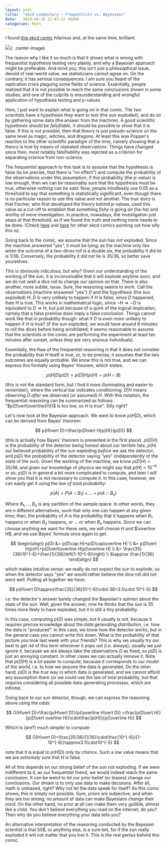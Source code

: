 ```yaml
---
layout: post
title:  "xkcd commentary - Frequentists vs. Bayesians"
date:   2019-08-20 11:41:22 +0200
categories: Math
---
```


I found [this xkcd comic](https://xkcd.com/1132/) hilarious and, at the same
time, brilliant:

<!-- more -->

![](https://imgs.xkcd.com/comics/frequentists_vs_bayesians.png){: .center-image}

The reason why I like it so much is that it shows what is wrong with frequentist
hypothesis testing very plainly, and why a Bayesian approach might be
preferable. And mind you, this isn't just a philosophical issue, devoid of
real-world value, we statisticians cannot agree on. On the contrary, it has
serious consequences: I am sure you heard of the replication crisis plaguing
some fields of science. Essentially, people realized that it is not possible to
reach the same conclusions shown in some studies, and one of the culprits is
misunderstanding and wrongful application of hypothesis testing and p-values.

Here, I just want to explain what is going on in that comic. The two scientists
have a hypothesis they want to test (the sun exploded), and do so by gathering
some data (the answer from the machine). A good scientific hypothesis should be
_falsifiable_, it should be possible to show that it is false. If this is not
possible, then that theory is just pseudo-science on the same level as magic,
witches, and dragons. At least this was Popper's reaction to the other
scientific paradigm of the time, namely showing that a theory is true by means
of repeated observations. Things have changed since then, most notably
falsifiability was rejected as a criterion for separating science from
non-science.

The frequentist approach to this task is to assume that the hypothesis is false
(to be precise, that there is "no effect") and compute the probability of the
observations under this assumption; if this probability (the _p-value_) is low
enough, then we can be reasonably sure that the hypothesis must be true,
otherwise _nothing can be said_. Now, people mindlessly use 0.05 as a threshold
to say that something is statistically significant, even though there is no
particular reason to use this value and not another. The true story is that
Fischer, who first developed the theory behind p-values, used this value as a
cut-off to establish that something _fishy_ is going on (ha-ha) and worthy of
more investigation. In practice, nowadays, the investigation just stops at that
threshold, as if we found the truth and nothing more needs to be done. (Check
[here](https://xkcd.com/882/) and [here](https://xkcd.com/1478/) for other xkcd
comics pointing out how silly this is).

Going back to the comic, we assume that the sun has _not_ exploded. Since the
machine answered "yes", it must be lying; as the machine only lies when the
outcome of a two-dices roll is a double six, the probability it did lie is
$1/36$. Conversely, the probability it did _not_ lie is $35/36$, so better save
yourselves.

This is obviously ridiculous, but why? Given our understanding of the working of
the sun, it is inconceivable that it will explode anytime soon, and we do not
wish a dice roll to change our opinion on that. There is also another, more
subtle, issue. Sure, the reasoning seems to work. Call the observations (machine
answered "yes") $D$ and the hypothesis (the sun exploded) $H$: $D$ is very
unlikely to happen if $H$ is false, since $D$ happened, then $H$ is true. This
works in mathematical logic, since $\neg H\Rightarrow \neg D$ is equivalent to
$D\Rightarrow H$, but just because of a quirk of the logical implication, namely
that a false premise _does_ imply a false conclusion. Things cannot work like
that in probability though: what if $D$ is _even more_ unlikely to happen if $H$
is true? (if the sun exploded, we would have around 8 minutes to roll the dices
before being annihilated; it seems reasonable to assume that the scientists in
the comic are performing the experiment at least ten minutes after sunset,
unless they are very anxious individuals).

Essentially, the flaw of the frequentist reasoning is that it does not consider
the probability that $H$ itself is true, or, to be precise, it assumes that the
two outcomes are equally probable. We know this is not true, and we can express
this formally using Bayes' theorem, which states:

$$
p(H\vert D)p(D)=p(D\vert H)p(H)=p(H\cap B)
$$

(this is not the standard form, but I find it more illuminating and easier to
remember), where the vertical bar indicates conditioning: $D\vert H$ means
observing $D$ _after_ we observed (or assumed) $H$. With this notation, the
frequentist reasoning can be summarized as follows: "$p(D\vert\overline{H})$ is
too low, so $H$ is true". Silly right?

Let's now look at the Bayesian approach. We want to know $p(H\vert D)$, which
can be derived from Bayes' theorem:

$$
p(H\vert D)=\frac{p(D\vert H)p(H)}{p(D)}
$$

(this is actually how Bayes' theorem is presented in the first place). $p(D\vert
H)$ is the probability of the detector being honest about our terrible fate,
$p(H)$ our believed probability of the sun exploding _before_ we ask the
detector, and $p(D)$ the probability of the detector saying "yes" (independently
of the state of the sun). Given the working of the machine, we know $p(D\vert
H)=35/36$, and given our knowledge of physics we might say that $p(H)=10^{-6}$
or so. $p(D)$ is in general a bit more complicated to compute, and later I will
show you that it is not necessary to compute it. In this case, however, we can
easily get it using the _law of total probability_:

$$
p(A)=P(A\cap B_1)+\ldots+p(A\cap B_n)
$$

Where $B_1,\ldots,B_n$ is any partition of the sample space. In other words,
they are $n$ different alternatives, such that only one can happen at any given
time; then, the probability of $A$ is the probability that it happens when $B_1$
happens _or_ when $B_2$ happens, _or_ ... _or_ when $B_n$ happens. Since we can
choose anything we want for these sets, we will choose $H$ and $\overline H$,
and we use Bayes' formula once again to get:

$$
\begin{align}
p(D) &= p(D\cap H)+p(D\cap\overline H) \\
&= p(D\vert H)p(H)+p(D\vert\overline H)p(\overline H) \\
&= \frac{35}{36}10^{-6}+\frac{1}{36}\left(1-10^{-6}\right) \\
&\approx \frac{1}{36}
\end{align}
$$

which makes intuitive sense: we really do not expect the sun to explode, so when
the detector says "yes" we would rather believe the dice roll did not went well.
Putting all together we have:

$$
p(H\vert D)\approx\frac{35}{36}10^{-6}\cdot 36=3.5\cdot 10^{-5}
$$

i.e. the detector's answer barely changed the Bayesian's opinion about the state
of the sun. Well, given the answer, now he thinks that the sun is 35 times more
likely to have exploded, but it is still a tiny probability.

In this case, computing $p(D)$ was simple, but it usually is not, because it
requires precise knowledge about the _data generating distribution_, i.e. how
the data is "produced". In this case, we know how the detector works, but in the
general case you cannot write this down. What is the probability of that picture
you took last week with your friends? This is why we usually try our best to get
rid of this term whenever it pops out (i.e. always); usually we just ignore it,
because we are always take the observations $D$ as fixed, so $p(D)$ is just an
annoying constant. In other cases we can actually remove it. Note that $p(D\vert
H)$ is a lot easier to compute, because it corresponds to our _model_ of the
world, i.e. to how we _assume_ the data is generated. On the other hand, $p(D)$
is the _true_ way in which data is generated, and we cannot afford any
assumption there (or we could use the law of total probability, but that
requires considering all possible data-generating processes, which are
infinite).

Going back to our sun detector, though, we can express the reasoning above using
the _odds_:

$$
O(H\vert D)=\frac{p(H\vert D)}{p(\overline H\vert D)}
=\frac{p(D\vert H)}{p(D\vert overline H)}\cdot\frac{p(H)}{p(\overline H)}
$$

Which is (are?) much simpler to compute:

$$
O(H\vert D)=\frac{35/36}{1/36}\cdot\frac{10^{-6}}{1-10^{-6}}\approx3.5\cdot10^{-5}
$$

note that it is equal to $p(H\vert D)$ _only by chance_. Such a low value means
that we are _extremely_ sure that $H$ is false.

All of this depends on our strong belief of the sun not exploding. If we were
indifferent to it, as our frequentist friend, we would indeed reach the same
conclusion. It can be weird to let our prior belief (or biases) change our
conclusions. Our dream is to only use data to make decisions. After all, math is
unbiased, right? Why not let the data speak for itself? As this comic shows,
this is simply not possible. Sure, priors are subjective, and when they are too
strong, no amount of data can make Bayesians change their mind. On the other
hand, no prior at all can make them very gullible, almost like a child. You
don't believe everything you read on the internet, do you? Then why do you
believe everything your data tells you?

An alternative interpretation of the reasoning conducted by the Bayesian
scientist is that 50\$, or anything else, is a sure bet, for if the sun really
exploded it will not matter that you lost it. This is the real genius behind
this comic.
